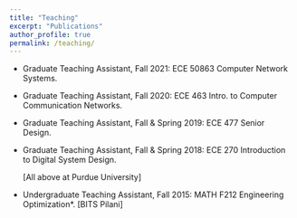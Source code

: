 ```yaml
---
title: "Teaching"
excerpt: "Publications"
author_profile: true
permalink: /teaching/
---
```


*	Graduate Teaching Assistant, Fall 2021: ECE 50863 Computer Network Systems. 
*	Graduate Teaching Assistant, Fall 2020: ECE 463 Intro. to Computer Communication Networks.
*	Graduate Teaching Assistant, Fall & Spring 2019: ECE 477 Senior Design.
* Graduate Teaching Assistant, Fall & Spring 2018: ECE 270 Introduction to Digital System Design.

  [All above at Purdue University]
  
*	Undergraduate Teaching Assistant, Fall 2015: MATH F212 Engineering Optimization*.
  [BITS Pilani]
